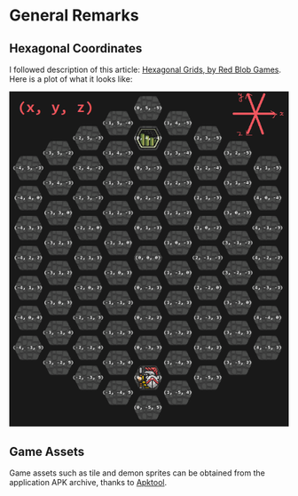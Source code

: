 # General Remarks

## Hexagonal Coordinates

I followed description of this article: [Hexagonal Grids, by Red Blob Games](https://www.redblobgames.com/grids/hexagons/). Here is a plot of what it looks like:

![Coordinates](coordinates.png)

## Game Assets

Game assets such as tile and demon sprites can be obtained from the application
APK archive, thanks to [Apktool](https://ibotpeaches.github.io/Apktool/).
